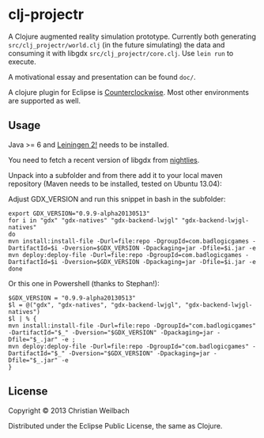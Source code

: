 # clj-projectr

A Clojure augmented reality simulation prototype. Currently both generating `src/clj_projectr/world.clj` (in the future
        simulating) the data and consuming it with libgdx `src/clj_projectr/core.clj`. Use `lein
run` to execute.

A motivational essay and presentation can be found `doc/`.

A clojure plugin for Eclipse is [Counterclockwise](https://code.google.com/p/counterclockwise/). Most other environments are supported as well.

## Usage

Java >= 6 and [Leiningen 2!](http://leiningen.org/) needs to be installed.

You need to fetch a recent version of libgdx from [nightlies](http://libgdx.badlogicgames.com/nightlies/).

Unpack into a subfolder and from there add it to your local maven
repository (Maven needs to be installed, tested on Ubuntu 13.04):

Adjust GDX_VERSION and run this snippet in bash in the subfolder:

    export GDX_VERSION="0.9.9-alpha20130513"
    for i in "gdx" "gdx-natives" "gdx-backend-lwjgl" "gdx-backend-lwjgl-natives"
    do
    mvn install:install-file -Durl=file:repo -DgroupId=com.badlogicgames -DartifactId=$i -Dversion=$GDX_VERSION -Dpackaging=jar -Dfile=$i.jar -e
    mvn deploy:deploy-file -Durl=file:repo -DgroupId=com.badlogicgames -DartifactId=$i -Dversion=$GDX_VERSION -Dpackaging=jar -Dfile=$i.jar -e
    done

Or this one in Powershell (thanks to Stephan!):

    $GDX_VERSION = "0.9.9-alpha20130513"
    $l = @("gdx", "gdx-natives", "gdx-backend-lwjgl", "gdx-backend-lwjgl-natives")
    $l | % {
	mvn install:install-file -Durl=file:repo -DgroupId="com.badlogicgames" -DartifactId="$_" -Dversion="$GDX_VERSION" -Dpackaging=jar -Dfile="$_.jar" -e ;
	mvn deploy:deploy-file -Durl=file:repo -DgroupId="com.badlogicgames" -DartifactId="$_" -Dversion="$GDX_VERSION" -Dpackaging=jar -Dfile="$_.jar" -e
    }


## License

Copyright © 2013 Christian Weilbach

Distributed under the Eclipse Public License, the same as Clojure.
